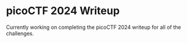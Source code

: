 # picoCTF 2024 Writeup

Currently working on completing the picoCTF 2024 writeup for all of the challenges.
